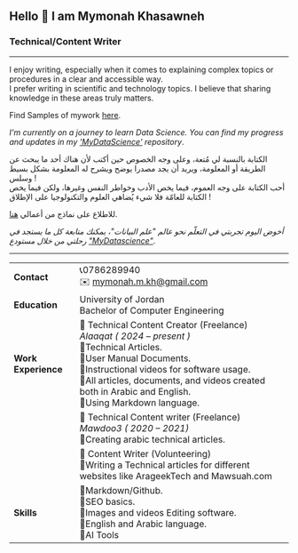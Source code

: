 ## Hello 👋 I am Mymonah Khasawneh 
### Technical/Content Writer

---
I enjoy writing, especially when it comes to explaining complex topics or procedures in a clear and accessible way.<br> I prefer writing in scientific and technology topics. I believe that sharing knowledge in these areas truly matters.<br>

Find Samples of mywork [here](https://github.com/Mymonah/MyArticles).

*I'm currently on a journey to learn Data Science. You can find my progress and updates in my ['MyDataScience'](https://github.com/Mymonah/MyDataScience) repository*.<br/>


الكتابة بالنسبة لي مُتعة، وعلى وجه الخصوص حين أكتب لأن هناك أحد ما يبحث عن الطريقة أو المعلومة، ويريد أن يجد مصدرا يوضح ويشرح له المعلومة بشكل بسيط وسلس !<br>
أحب الكتابة على وجه العموم، فيما يخص الأدب وخواطر النفس وغيرها، ولكن فيما يخص الكتابة للعامّة فلا شيء يُضاهي العلوم والتكنولوجيا على الإطلاق !</br>

للاطلاع على نماذج من أعمالي [هنا](https://github.com/Mymonah/MyArticles).

*أخوض اليوم تجربتي في التعلّم نحو عالم "علم البيانات"، يمكنك متابعة كل ما يستجد في رحلتي من خلال مستودع ["MyDatascience"](https://github.com/Mymonah/MyDataScience)*.


---

|                     |                                                                                                                                                                                                                                                                                                                                            |     |
| ------------------- | ------------------------------------------------------------------------------------------------------------------------------------------------------------------------------------------------------------------------------------------------------------------------------------------------------------------------------------------ | --- |
| **Contact**         | :telephone_receiver:0786289940<br>:envelope: mymonah.m.kh@gmail.com                                                                                                                                                                                                                                                                                                   |     |
| **Education**       | University of Jordan<br>Bachelor of Computer Engineering                                                                                                                                                                                                                                                                               |     |
| **Work Experience** | :pushpin: Technical Content Creator (Freelance)<br>*Alaaqat ( 2024 – present )*<br> :small_blue_diamond:Technical Articles.<br>:small_blue_diamond:User Manual Documents.<br>:small_blue_diamond:Instructional videos for software usage.<br>:small_blue_diamond:All articles, documents, and videos created both in Arabic and English.<br>:small_blue_diamond:Using Markdown language. |     |
|                     | :pushpin: Technical Content writer (Freelance)<br>*Mawdoo3 ( 2020 – 2021)*<br>:small_blue_diamond:Creating arabic technical articles.                                                                                                                                                                                                                      |     |
|                     | :pushpin: Content Writer (Volunteering)<br>:small_blue_diamond:Writing a Technical articles for different websites like ArageekTech and Mawsuah.com                                                                                                                                                                                                                  |     |
| **Skills**          | :small_blue_diamond:Markdown/Github.<br>:small_blue_diamond:SEO basics.<br>:small_blue_diamond:Images and videos Editing software.<br>:small_blue_diamond:English and Arabic language.<br>:small_blue_diamond:AI Tools                                                                                                                                                                 |     |
